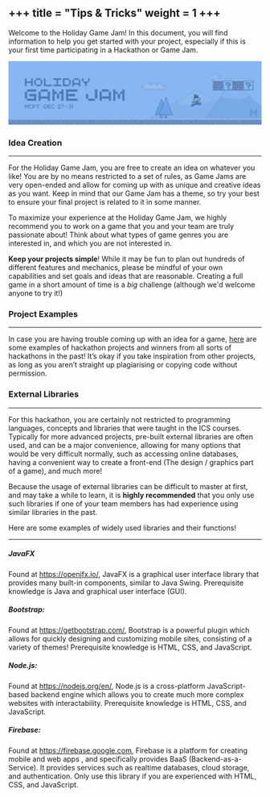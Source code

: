 +++
title = "Tips & Tricks"
weight = 1
+++
---
Welcome to the Holiday Game Jam! In this document, you will find information to help you get started with your project, especially if this is your first time participating in a Hackathon or Game Jam.

![Banner](/img/game_jam_banner.png)

### Idea Creation
---
For the Holiday Game Jam, you are free to create an idea on whatever you like! You are by no means restricted to a set of rules, as Game Jams are very open-ended and allow for coming up with as unique and creative ideas as you want. Keep in mind that our Game Jam has a theme, so try your best to ensure your final project is related to it in some manner.

To maximize your experience at the Holiday Game Jam, we highly recommend you to work on a game that you and your team are truly passionate about! Think about what types of game genres you are interested in, and which you are not interested in. 

**Keep your projects simple**! While it may be fun to plan out hundreds of different features and mechanics, please be mindful of your own capabilities and set goals and ideas that are reasonable. Creating a full game in a short amount of time is a *big* challenge (although we'd welcome anyone to try it!)

### Project Examples
---
In case you are having trouble coming up with an idea for a game, [here](https://devpost.com/software/search?query=game) are some examples of hackathon projects and winners from all sorts of hackathons in the past! It’s okay if you take inspiration from other projects, as long as you aren’t straight up plagiarising or copying code without permission. 

### External Libraries
---
For this hackathon, you are certainly not restricted to programming languages, concepts and libraries that were taught in the ICS courses. Typically for more advanced projects, pre-built external libraries are often used, and can be a major convenience, allowing for many options that would be very difficult normally, such as accessing online databases, having a convenient way to create a front-end (The design / graphics part of a game), and much more!

Because the usage of external libraries can be difficult to master at first, and may take a while to learn, it is **highly recommended** that you only use such libraries if one of your team members has had experience using similar libraries in the past.  

Here are some examples of widely used libraries and their functions!

--- 
##### JavaFX
Found at https://openjfx.io/, JavaFX is a graphical user interface library that provides many built-in components, similar to Java Swing. Prerequisite knowledge is Java and graphical user interface (GUI). 

##### Bootstrap:
Found at https://getbootstrap.com/, Bootstrap is a powerful plugin which allows for quickly designing and customizing mobile sites, consisting of a variety of themes! Prerequisite knowledge is HTML, CSS, and JavaScript.

##### Node.js:
Found at https://nodejs.org/en/, Node.js is a cross-platform JavaScript-based backend engine which allows you to create much more complex websites with interactability. Prerequisite knowledge is HTML, CSS, and JavaScript.

##### Firebase:
Found at https://firebase.google.com, Firebase is a platform for creating mobile and web apps , and specifically provides BaaS (Backend-as-a-Service). It provides services such as realtime databases, cloud storage, and authentication. Only use this library if you are experienced with HTML, CSS, and JavaScript. 






